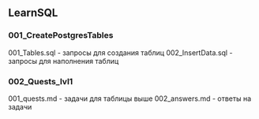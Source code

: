 ## LearnSQL

### 001_CreatePostgresTables
001_Tables.sql - запросы для создания таблиц
002_InsertData.sql - запросы для наполнения таблиц

### 002_Quests_lvl1
001_quests.md - задачи для таблицы выше
002_answers.md - ответы на задачи